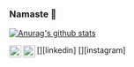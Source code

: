 ### Namaste 🙏
[![Anurag's github stats](https://github-readme-stats.vercel.app/api?username=pishere&show_icons=true&theme=vue)](https://github.com/anuraghazra/github-readme-stats)

[<img align="left" alt="prathviraj-b-n-8298bb187 | LinkedIn" width="22px" src="https://cdn.jsdelivr.net/npm/simple-icons@v3/icons/linkedin.svg" />][linkedin]
[<img align="left" alt="prathviraj._.b | Instagram" width="22px" src="https://cdn.jsdelivr.net/npm/simple-icons@v3/icons/instagram.svg" />][instagram]
<!--
**pishere/pishere** is a ✨ _special_ ✨ repository because its `README.md` (this file) appears on your GitHub profile.

Here are some ideas to get you started:

- 🔭 I’m currently working on ...
- 🌱 I’m currently learning ...
- 👯 I’m looking to collaborate on ...
- 🤔 I’m looking for help with ...
- 💬 Ask me about ...
- 📫 How to reach me: ...
- 😄 Pronouns: ...
- ⚡ Fun fact: ...
-->
